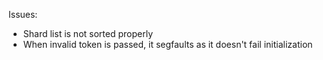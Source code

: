 Issues:
- Shard list is not sorted properly
- When invalid token is passed, it segfaults as it doesn't fail initialization